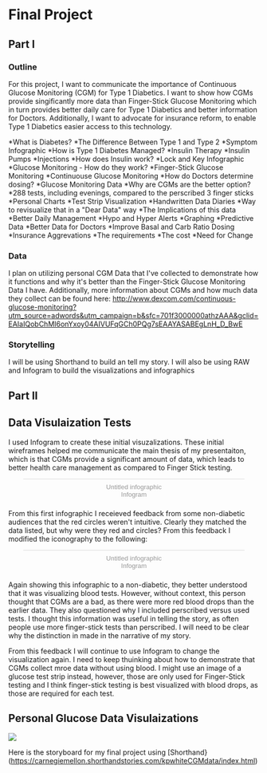 # Final Project
## Part I
### Outline
For this project, I want to communicate the importance of Continuous Glucose Monitoring (CGM) for Type 1 Diabetics. I want to show how CGMs provide singificantly more data than Finger-Stick Glucose Monitoring which in turn provides better daily care for Type 1 Diabetics and better information for Doctors. Additionally, I want to advocate for insurance reform, to enable Type 1 Diabetics easier access to this technology. 

*What is Diabetes?
*The Difference Between Type 1 and Type 2
   *Symptom Infographic
*How is Type 1 Diabetes Managed?
  *Insulin Therapy
   *Insulin Pumps
   *Injections
  *How does Insulin work?
   *Lock and Key Infographic
  *Glucose Monitoring - How do they work?
    *Finger-Stick Glucose Monitoring
    *Continuouse Glucose Monitoring
*How do Doctors determine dosing?
  *Glucose Monitoring Data
*Why are CGMs are the better option?
  *288 tests, including evenings, compared to the perscribed 3 finger sticks
       *Personal Charts
       *Test Strip Visualization
       *Handwritten Data Diaries
          *Way to revisualize that in a "Dear Data" way
  *The Implications of this data
      *Better Daily Management
          *Hypo and Hyper Alerts
          *Graphing
          *Predictive Data
      *Better Data for Doctors
          *Improve Basal and Carb Ratio Dosing
*Insurance Aggrevations
   *The requirements 
   *The cost
*Need for Change

### Data
I plan on utilizing personal CGM Data that I've collected to demonstrate how it functions and why it's better than the Finger-Stick Glucose Monitoring Data I have. 
Additionally, more information about CGMs and how much data they collect can be found here:
http://www.dexcom.com/continuous-glucose-monitoring?utm_source=adwords&utm_campaign=b&sfc=701f3000000athzAAA&gclid=EAIaIQobChMI6onYxoy04AIVUFqGCh0PQg7sEAAYASABEgLnH_D_BwE
### Storytelling
I will be using Shorthand to build an tell my story. I will also be using RAW and Infogram to build the visualizations and infographics


## Part II
## Data Visulaization Tests
I used Infogram to create these initial visuzalizations. These initial wireframes helped me communicate the main thesis of my presentaiton, which is that CGMs provide a significant amount of data, which leads to better health care management as compared to Finger Stick testing. 

<div class="infogram-embed" data-id="53c66b56-7dbd-4849-ae0f-3e2bea39ca3a" data-type="interactive" data-title="Untitled infographic"></div><script>!function(e,t,s,i){var n="InfogramEmbeds",o=e.getElementsByTagName("script")[0],d=/^http:/.test(e.location)?"http:":"https:";if(/^\/{2}/.test(i)&&(i=d+i),window[n]&&window[n].initialized)window[n].process&&window[n].process();else if(!e.getElementById(s)){var r=e.createElement("script");r.async=1,r.id=s,r.src=i,o.parentNode.insertBefore(r,o)}}(document,0,"infogram-async","https://e.infogram.com/js/dist/embed-loader-min.js");</script><div style="padding:8px 0;font-family:Arial!important;font-size:13px!important;line-height:15px!important;text-align:center;border-top:1px solid #dadada;margin:0 30px"><a href="https://infogram.com/53c66b56-7dbd-4849-ae0f-3e2bea39ca3a" style="color:#989898!important;text-decoration:none!important;" target="_blank">Untitled infographic</a><br><a href="https://infogram.com" style="color:#989898!important;text-decoration:none!important;" target="_blank" rel="nofollow">Infogram</a></div>

From this first infographic I receieved feedback from some non-diabetic audiences that the red circles weren't intuitive. Clearly they matched the data listed, but why were they red and circles? From this feedback I modified the iconography to the following:

<div class="infogram-embed" data-id="44592eba-1fc5-4395-9d5c-b898564b117d" data-type="interactive" data-title="Untitled infographic"></div><script>!function(e,t,s,i){var n="InfogramEmbeds",o=e.getElementsByTagName("script")[0],d=/^http:/.test(e.location)?"http:":"https:";if(/^\/{2}/.test(i)&&(i=d+i),window[n]&&window[n].initialized)window[n].process&&window[n].process();else if(!e.getElementById(s)){var r=e.createElement("script");r.async=1,r.id=s,r.src=i,o.parentNode.insertBefore(r,o)}}(document,0,"infogram-async","https://e.infogram.com/js/dist/embed-loader-min.js");</script><div style="padding:8px 0;font-family:Arial!important;font-size:13px!important;line-height:15px!important;text-align:center;border-top:1px solid #dadada;margin:0 30px"><a href="https://infogram.com/44592eba-1fc5-4395-9d5c-b898564b117d" style="color:#989898!important;text-decoration:none!important;" target="_blank">Untitled infographic</a><br><a href="https://infogram.com" style="color:#989898!important;text-decoration:none!important;" target="_blank" rel="nofollow">Infogram</a></div>

Again showing this infographic to a non-diabetic, they better understood that it was visualizing blood tests. However, without context, this person thought that CGMs are a bad, as there were more red blood drops than the earlier data. They also questioned why I included perscribed versus used tests. I thought this information was useful in telling the story, as often people use more finger-stick tests than perscribed. I will need to be clear why the distinction in made in the narrative of my story. 

From this feedback I will continue to use Infogram to change the visualization again. I need to keep thuinking about how to demonstrate that CGMs collect mroe data without using blood. I might use an image of a glucose test strip instead, however, those are only used for Finger-Stick testing and I think finger-stick testing is best visualized with blood drops, as those are required for each test. 

## Personal Glucose Data Visulaizations

<div class='tableauPlaceholder' id='viz1550549653099' style='position: relative'><noscript><a href='#'><img alt=' ' src='https:&#47;&#47;public.tableau.com&#47;static&#47;images&#47;Da&#47;DataVisualizationFinalPersonalNumbers&#47;Sheet1&#47;1_rss.png' style='border: none' /></a></noscript><object class='tableauViz'  style='display:none;'><param name='host_url' value='https%3A%2F%2Fpublic.tableau.com%2F' /> <param name='embed_code_version' value='3' /> <param name='site_root' value='' /><param name='name' value='DataVisualizationFinalPersonalNumbers&#47;Sheet1' /><param name='tabs' value='no' /><param name='toolbar' value='yes' /><param name='static_image' value='https:&#47;&#47;public.tableau.com&#47;static&#47;images&#47;Da&#47;DataVisualizationFinalPersonalNumbers&#47;Sheet1&#47;1.png' /> <param name='animate_transition' value='yes' /><param name='display_static_image' value='yes' /><param name='display_spinner' value='yes' /><param name='display_overlay' value='yes' /><param name='display_count' value='yes' /><param name='filter' value='publish=yes' /></object></div>                <script type='text/javascript'>                    var divElement = document.getElementById('viz1550549653099');                    var vizElement = divElement.getElementsByTagName('object')[0];                    vizElement.style.width='100%';vizElement.style.height=(divElement.offsetWidth*0.75)+'px';                    var scriptElement = document.createElement('script');                    scriptElement.src = 'https://public.tableau.com/javascripts/api/viz_v1.js';                    vizElement.parentNode.insertBefore(scriptElement, vizElement);                </script>



Here is the storyboard for my final project using [Shorthand}(https://carnegiemellon.shorthandstories.com/kpwhiteCGMdata/index.html)

